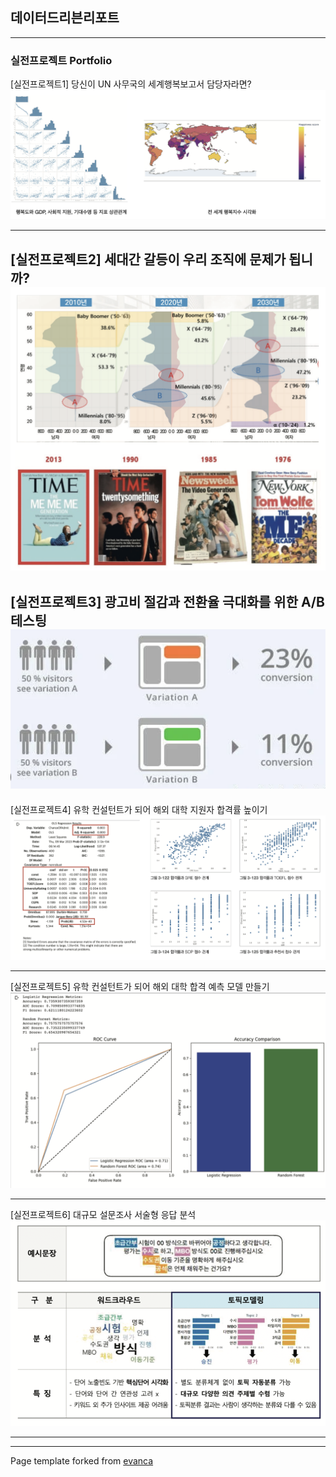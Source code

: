 ## 데이터드리븐리포트

------------------------------------------------------------------------

### 실전프로젝트 Portfolio

[실전프로젝트1] 당신이 UN 사무국의 세계행복보고서 담당자라면? <img src="images/project1.png"/>

---
[실전프로젝트2] 세대간 갈등이 우리 조직에 문제가 됩니까? <img src="images/project2.png"/>
---

[실전프로젝트3] 광고비 절감과 전환율 극대화를 위한 A/B테스팅 <img src="images/project3.png"/>
---

[실전프로젝트4] 유학 컨설턴트가 되어 해외 대학 지원자 합격률 높이기 <img src="images/project4.png"/>

---

[실전프로젝트5] 유학 컨설턴트가 되어 해외 대학 합격 예측 모델 만들기 <img src="images/project5.png"/>

---

[실전프로젝트6] 대규모 설문조사 서술형 응답 분석 <img src="images/project6.png"/>

<!-- 
[Project 3 Title](http://example.com/) <img src="images/dummy_thumbnail.jpg?raw=true"/>

------------------------------------------------------------------------

### Category Name 2

-   [Project 1 Title](http://example.com/)
-   [Project 2 Title](http://example.com/)
-   [Project 3 Title](http://example.com/)
-   [Project 4 Title](http://example.com/)
-   [Project 5 Title](http://example.com/) -->

------------------------------------------------------------------------

------------------------------------------------------------------------

<p style="font-size:11px">

Page template forked from <a href="https://github.com/evanca/quick-portfolio">evanca</a>

</p>

<!-- Remove above link if you don't want to attibute -->